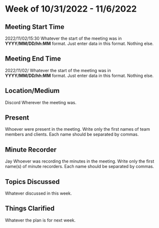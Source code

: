 # Week of 10/31/2022 - 11/6/2022

## Meeting Start Time

2022/11/02/15:30
Whatever the start of the meeting was in **YYYY/MM/DD/hh:MM** format. Just enter data in this format. Nothing else.

## Meeting End Time

2022/11/02/
Whatever the start of the meeting was in **YYYY/MM/DD/hh:MM** format. Just enter data in this format. Nothing else.

## Location/Medium

Discord
Wherever the meeting was.

## Present

Whoever were present in the meeting. Write only the first names of team members and clients. Each name should be separated by commas.

## Minute Recorder

Jay
Whoever was recording the minutes in the meeting. Write only the first name(s) of minute recorders. Each name should be separated by commas.

## Topics Discussed

Whatever discussed in this week.

## Things Clarified

Whatever the plan is for next week.
